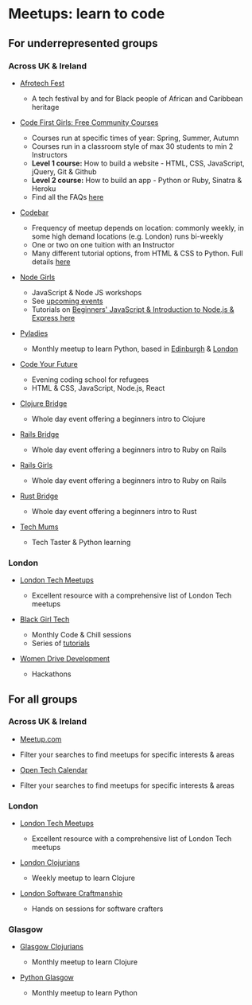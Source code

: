 # Meetups: learn to code
 
 
## For underrepresented groups

### Across UK & Ireland

* [Afrotech Fest](https://www.afrotechfest.co.uk/)
   * A tech festival by and for Black people of African and Caribbean heritage


* [Code First Girls: Free Community Courses](https://www.codefirstgirls.org.uk/free-community-courses.html)
    * Courses run at specific times of year: Spring, Summer, Autumn
    * Courses run in a classroom style of max 30 students to min 2 Instructors    
    * **Level 1 course:** How to build a website - HTML, CSS, JavaScript, jQuery, Git & Github
    * **Level 2 course:** How to build an app - Python or Ruby, Sinatra & Heroku
    * Find all the FAQs [here](https://www.codefirstgirls.org.uk/community-course-faqs.html)

* [Codebar](https://codebar.io/)
    * Frequency of meetup depends on location: commonly weekly, in some high demand locations (e.g. London) runs bi-weekly
    * One or two on one tuition with an Instructor
    * Many different tutorial options, from HTML & CSS to Python. Full details [here](http://tutorials.codebar.io/)
    
* [Node Girls](https://nodegirls.com/)
    * JavaScript & Node JS workshops
    * See [upcoming events](https://nodegirls.com/events.html)
    * Tutorials on [Beginners' JavaScript & Introduction to Node.js & Express here](https://nodegirls.com/resources.html)
    
* [Pyladies](http://www.pyladies.com/) 
    * Monthly meetup to learn Python, based in [Edinburgh](https://www.meetup.com/PyLadiesEdinburgh/) & [London](https://www.meetup.com/pyladieslondon/)
    
* [Code Your Future](https://codeyourfuture.io/)
    * Evening coding school for refugees
    * HTML & CSS, JavaScript, Node.js, React
    
* [Clojure Bridge](https://clojurebridge.org/)
    * Whole day event offering a beginners intro to Clojure

* [Rails Bridge](http://railsbridge.org/)
    * Whole day event offering a beginners intro to Ruby on Rails
    
* [Rails Girls](http://railsgirls.com/)
    * Whole day event offering a beginners intro to Ruby on Rails
    
* [Rust Bridge]( https://rustbridge.github.io/)
    * Whole day event offering a beginners intro to Rust
  
* [Tech Mums](http://techmums.co/)
    * Tech Taster & Python learning


### London 

* [London Tech Meetups](http://londontechmeetups.com/#underrepresented)
    * Excellent resource with a comprehensive list of London Tech meetups
    
* [Black Girl Tech](https://home.blackgirl.tech/)
    * Monthly Code & Chill sessions
    * Series of [tutorials](https://home.blackgirl.tech/)
     
 * [Women Drive Development](http://womendrivendev.org)
    *  Hackathons

## For all groups

### Across UK & Ireland

* [Meetup.com](http://meetup.com/)
 * Filter your searches to find meetups for specific interests & areas
 
* [Open Tech Calendar](https://opentechcalendar.co.uk/event)
 * Filter your searches to find meetups for specific interests & areas


### London

* [London Tech Meetups](http://londontechmeetups.com/)
    * Excellent resource with a comprehensive list of London Tech meetups
        
* [London Clojurians](https://www.meetup.com/London-Clojurians/)
    * Weekly meetup to learn Clojure  

* [London Software Craftmanship](https://www.meetup.com/london-software-craftsmanship/)
    * Hands on sessions for software crafters 
    
    
### Glasgow

* [Glasgow Clojurians](https://www.meetup.com/Glasgow-Software-Development-Meetup/)
   * Monthly meetup to learn Clojure   
    
* [Python Glasgow](https://www.meetup.com/Python-Glasgow/)
   * Monthly meetup to learn Python  